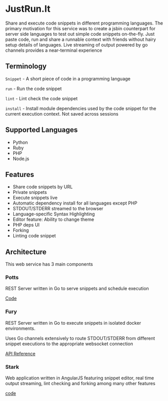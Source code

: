 # JustRun.It

Share and execute code snippets in different programming languages. The
primary motivation for this service was to create a jsbin counterpart for
server side languages to test out simple code snippets on-the-fly. Just
paste code, run and share a runnable context with friends without hairy
setup details of languages. Live streaming of output powered by go channels
provides a near-terminal experience

## Terminology

`Snippet` - A short piece of code in a programming language 

`run` - Run the code snippet 

`lint` - Lint check the code snippet 

`install` - Install module dependencies used by the code snippet for the current execution
context. Not saved across sessions

## Supported Languages

- Python
- Ruby
- PHP
- Node.js

## Features

- Share code snippets by URL
- Private snippets
- Execute snippets live
- Automatic dependency install for all languages except PHP
- STDOUT/STDERR streamed to the browser
- Language-specific Syntax Highlighting
- Editor feature: Ability to change theme
- PHP deps UI
- Forking
- Linting code snippet

## Architecture

This web service has 3 main components

### Potts

REST Server written in Go to serve snippets and schedule execution

[Code](https://github.com/gophergala/JustRun.It/tree/master/potts)

### Fury

REST Server written in Go to execute snippets in isolated docker environments.

Uses Go channels extensively to route STDOUT/STDERR from different snippet
executions to the appropriate websocket connection

[API Reference](https://github.com/gophergala/JustRun.It/tree/master/fury)

### Stark

Web application written in AngularJS featuring snippet editor, real time 
output streaming, lint checking and forking among many other features

[code](https://github.com/gophergala/JustRun.It/tree/master/stark)

